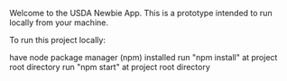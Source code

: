Welcome to the USDA Newbie App. This is a prototype intended to run locally from your machine.

To run this project locally:

have node package manager (npm) installed
run "npm install" at project root directory
run "npm start" at project root directory
